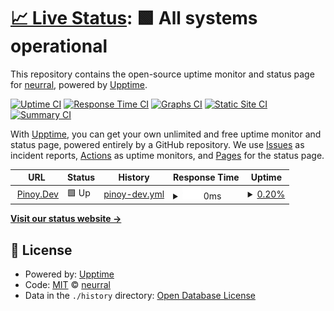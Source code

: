 # [📈 Live Status](https://neurral.github.io/upptime-axon): <!--live status--> **🟩 All systems operational**

This repository contains the open-source uptime monitor and status page for [neurral](https://www.npmjs.com/org/neurral), powered by [Upptime](https://github.com/upptime/upptime).

[![Uptime CI](https://github.com/neurral/upptime-axon/workflows/Uptime%20CI/badge.svg)](https://github.com/neurral/upptime-axon/actions?query=workflow%3A%22Uptime+CI%22)
[![Response Time CI](https://github.com/neurral/upptime-axon/workflows/Response%20Time%20CI/badge.svg)](https://github.com/neurral/upptime-axon/actions?query=workflow%3A%22Response+Time+CI%22)
[![Graphs CI](https://github.com/neurral/upptime-axon/workflows/Graphs%20CI/badge.svg)](https://github.com/neurral/upptime-axon/actions?query=workflow%3A%22Graphs+CI%22)
[![Static Site CI](https://github.com/neurral/upptime-axon/workflows/Static%20Site%20CI/badge.svg)](https://github.com/neurral/upptime-axon/actions?query=workflow%3A%22Static+Site+CI%22)
[![Summary CI](https://github.com/neurral/upptime-axon/workflows/Summary%20CI/badge.svg)](https://github.com/neurral/upptime-axon/actions?query=workflow%3A%22Summary+CI%22)

With [Upptime](https://upptime.js.org), you can get your own unlimited and free uptime monitor and status page, powered entirely by a GitHub repository. We use [Issues](https://github.com/neurral/upptime-axon/issues) as incident reports, [Actions](https://github.com/neurral/upptime-axon/actions) as uptime monitors, and [Pages](https://neurral.github.io/upptime-axon) for the status page.

<!--start: status pages-->
<!-- This summary is generated by Upptime (https://github.com/upptime/upptime) -->
<!-- Do not edit this manually, your changes will be overwritten -->
<!-- prettier-ignore -->
| URL | Status | History | Response Time | Uptime |
| --- | ------ | ------- | ------------- | ------ |
| <img alt="" src="https://favicons.githubusercontent.com/pinoy.dev" height="13"> [Pinoy.Dev](https://pinoy.dev) | 🟩 Up | [pinoy-dev.yml](https://github.com/neurral/upptime-axon/commits/HEAD/history/pinoy-dev.yml) | <details><summary><img alt="Response time graph" src="./graphs/pinoy-dev/response-time-week.png" height="20"> 0ms</summary><br><a href="https://neurral.github.io/upptime-axon/history/pinoy-dev"><img alt="Response time 0" src="https://img.shields.io/endpoint?url=https%3A%2F%2Fraw.githubusercontent.com%2Fneurral%2Fupptime-axon%2FHEAD%2Fapi%2Fpinoy-dev%2Fresponse-time.json"></a><br><a href="https://neurral.github.io/upptime-axon/history/pinoy-dev"><img alt="24-hour response time 0" src="https://img.shields.io/endpoint?url=https%3A%2F%2Fraw.githubusercontent.com%2Fneurral%2Fupptime-axon%2FHEAD%2Fapi%2Fpinoy-dev%2Fresponse-time-day.json"></a><br><a href="https://neurral.github.io/upptime-axon/history/pinoy-dev"><img alt="7-day response time 0" src="https://img.shields.io/endpoint?url=https%3A%2F%2Fraw.githubusercontent.com%2Fneurral%2Fupptime-axon%2FHEAD%2Fapi%2Fpinoy-dev%2Fresponse-time-week.json"></a><br><a href="https://neurral.github.io/upptime-axon/history/pinoy-dev"><img alt="30-day response time 0" src="https://img.shields.io/endpoint?url=https%3A%2F%2Fraw.githubusercontent.com%2Fneurral%2Fupptime-axon%2FHEAD%2Fapi%2Fpinoy-dev%2Fresponse-time-month.json"></a><br><a href="https://neurral.github.io/upptime-axon/history/pinoy-dev"><img alt="1-year response time 0" src="https://img.shields.io/endpoint?url=https%3A%2F%2Fraw.githubusercontent.com%2Fneurral%2Fupptime-axon%2FHEAD%2Fapi%2Fpinoy-dev%2Fresponse-time-year.json"></a></details> | <details><summary><a href="https://neurral.github.io/upptime-axon/history/pinoy-dev">0.20%</a></summary><a href="https://neurral.github.io/upptime-axon/history/pinoy-dev"><img alt="All-time uptime 0.20%" src="https://img.shields.io/endpoint?url=https%3A%2F%2Fraw.githubusercontent.com%2Fneurral%2Fupptime-axon%2FHEAD%2Fapi%2Fpinoy-dev%2Fuptime.json"></a><br><a href="https://neurral.github.io/upptime-axon/history/pinoy-dev"><img alt="24-hour uptime 0.20%" src="https://img.shields.io/endpoint?url=https%3A%2F%2Fraw.githubusercontent.com%2Fneurral%2Fupptime-axon%2FHEAD%2Fapi%2Fpinoy-dev%2Fuptime-day.json"></a><br><a href="https://neurral.github.io/upptime-axon/history/pinoy-dev"><img alt="7-day uptime 0.20%" src="https://img.shields.io/endpoint?url=https%3A%2F%2Fraw.githubusercontent.com%2Fneurral%2Fupptime-axon%2FHEAD%2Fapi%2Fpinoy-dev%2Fuptime-week.json"></a><br><a href="https://neurral.github.io/upptime-axon/history/pinoy-dev"><img alt="30-day uptime 0.20%" src="https://img.shields.io/endpoint?url=https%3A%2F%2Fraw.githubusercontent.com%2Fneurral%2Fupptime-axon%2FHEAD%2Fapi%2Fpinoy-dev%2Fuptime-month.json"></a><br><a href="https://neurral.github.io/upptime-axon/history/pinoy-dev"><img alt="1-year uptime 0.20%" src="https://img.shields.io/endpoint?url=https%3A%2F%2Fraw.githubusercontent.com%2Fneurral%2Fupptime-axon%2FHEAD%2Fapi%2Fpinoy-dev%2Fuptime-year.json"></a></details>

<!--end: status pages-->

[**Visit our status website →**](https://neurral.github.io/upptime-axon)

## 📄 License

- Powered by: [Upptime](https://github.com/upptime/upptime)
- Code: [MIT](./LICENSE) © [neurral](https://www.npmjs.com/org/neurral)
- Data in the `./history` directory: [Open Database License](https://opendatacommons.org/licenses/odbl/1-0/)
